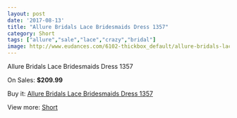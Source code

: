 ```yaml
---
layout: post
date: '2017-08-13'
title: "Allure Bridals Lace Bridesmaids Dress 1357"
category: Short
tags: ["allure","sale","lace","crazy","bridal"]
image: http://www.eudances.com/6102-thickbox_default/allure-bridals-lace-bridesmaids-dress-1357.jpg
---
```

Allure Bridals Lace Bridesmaids Dress 1357

On Sales: **$209.99**
<a href="https://www.eudances.com/en/short/2176-allure-bridals-lace-bridesmaids-dress-1357.html"><amp-img layout="responsive" width="600" height="600" src="//www.eudances.com/6102-thickbox_default/allure-bridals-lace-bridesmaids-dress-1357.jpg" alt="Allure Bridals Lace Bridesmaids Dress 1357 0" /></a>
<a href="https://www.eudances.com/en/short/2176-allure-bridals-lace-bridesmaids-dress-1357.html"><amp-img layout="responsive" width="600" height="600" src="//www.eudances.com/6104-thickbox_default/allure-bridals-lace-bridesmaids-dress-1357.jpg" alt="Allure Bridals Lace Bridesmaids Dress 1357 1" /></a>
<a href="https://www.eudances.com/en/short/2176-allure-bridals-lace-bridesmaids-dress-1357.html"><amp-img layout="responsive" width="600" height="600" src="//www.eudances.com/6103-thickbox_default/allure-bridals-lace-bridesmaids-dress-1357.jpg" alt="Allure Bridals Lace Bridesmaids Dress 1357 2" /></a>

Buy it: [Allure Bridals Lace Bridesmaids Dress 1357](https://www.eudances.com/en/short/2176-allure-bridals-lace-bridesmaids-dress-1357.html "Allure Bridals Lace Bridesmaids Dress 1357")

View more: [Short](https://www.eudances.com/en/25-short "Short")